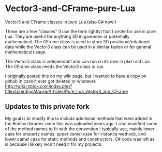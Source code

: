 # Vector3-and-CFrame-pure-Lua
Vector3 and CFrame classes in pure Lua (also C# now!)

These are a few "classes" (I use the term lightly) that I wrote for use in pure Lua. They are useful for anything 3D in gamedev or potentially mathematical. The CFrame class is used to store 3D positional/rotational data while the Vector3 class can be used in a similar fasion or for general mathematical usage.

The Vector3 class is independant and can run on its own in plain old Lua. The CFrame class needs the Vector3 class to run.

I originally posted this on my wiki page, but I wanted to have a copy on github in case it ever got deleted or whatever.
http://wiki.roblox.com/index.php?title=User:EgoMoose/Articles/Pure_Lua_Vector3_and_CFrame

## Updates to this private fork
My goal is to modify this to include additional methods that were added in the Roblox libraries since this was uploaded years ago.
I also modified some of the method names to fit with the convention I typically use, mainly lower case for property names, upper camel case for instance methods, and lower camel case for static methods and constructors.
C# code was left as is because I likkely won't need it for my projects.